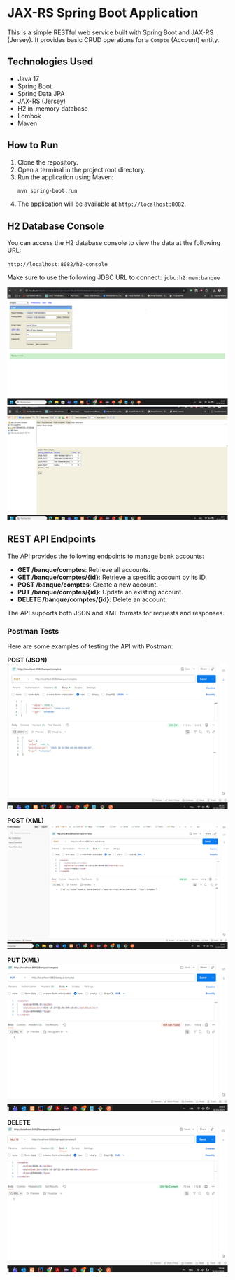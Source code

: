# JAX-RS Spring Boot Application

This is a simple RESTful web service built with Spring Boot and JAX-RS (Jersey). It provides basic CRUD operations for a `Compte` (Account) entity.

## Technologies Used

- Java 17
- Spring Boot
- Spring Data JPA
- JAX-RS (Jersey)
- H2 in-memory database
- Lombok
- Maven

## How to Run

1. Clone the repository.
2. Open a terminal in the project root directory.
3. Run the application using Maven:
   ```bash
   mvn spring-boot:run
   ```
4. The application will be available at `http://localhost:8082`.

## H2 Database Console

You can access the H2 database console to view the data at the following URL:

`http://localhost:8082/h2-console`

Make sure to use the following JDBC URL to connect:
`jdbc:h2:mem:banque`

![H2 Console](Screen/db-H2.png)
![H2 Console Test](Screen/test-db-H2.png)

## REST API Endpoints

The API provides the following endpoints to manage bank accounts:

- **GET /banque/comptes**: Retrieve all accounts.
- **GET /banque/comptes/{id}**: Retrieve a specific account by its ID.
- **POST /banque/comptes**: Create a new account.
- **PUT /banque/comptes/{id}**: Update an existing account.
- **DELETE /banque/comptes/{id}**: Delete an account.

The API supports both JSON and XML formats for requests and responses.

### Postman Tests

Here are some examples of testing the API with Postman:

**POST (JSON)**
![POST JSON](Screen/POST-Methode.png)

**POST (XML)**
![POST XML](Screen/POST-methode(xml).png)

**PUT (XML)**
![PUT XML](Screen/PUT-Methode(xml).png)

**DELETE**
![DELETE](Screen/DELETE-Methode.png)
